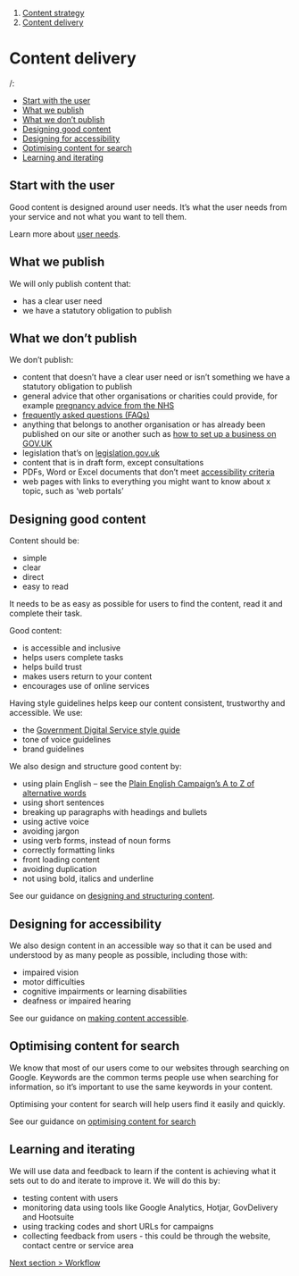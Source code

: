 1. [Content strategy](content-strategy)
2. [Content delivery](#)

# Content delivery

/:
- [Start with the user](#start-with-the-user)
- [What we publish](#what-we-publish)
- [What we don’t publish](#what-we-don-t-publish)
- [Designing good content](#designing-good-content)
- [Designing for accessibility](#designing-for-accessibility)
- [Optimising content for search](#optimising-content-for-search)
- [Learning and iterating](#learning-and-iterating)

## Start with the user
Good content is designed around user needs. It’s what the user needs from your service and not what you want to tell them. 

Learn more about [user needs](/users/user-need).

## What we publish

We will only publish content that:
- has a clear user need
- we have a statutory obligation to publish

## What we don’t publish

We don’t publish:
- content that doesn’t have a clear user need or isn’t something we have a statutory obligation to publish
- general advice that other organisations or charities could provide, for example [pregnancy advice from the NHS](https:/www.nhs.uk/conditions/pregnancy-and-baby/) 
- [frequently asked questions (FAQs)](/content/what-to-do-with-faqs)
- anything that belongs to another organisation or has already been published on our site or another such as [how to set up a business on GOV.UK](https:/www.gov.uk/set-up-business)
- legislation that’s on [legislation.gov.uk](http:/www.legislation.gov.uk/)
- content that is in draft form, except consultations
- PDFs, Word or Excel documents that don’t meet [accessibility criteria](/accessibility/overview)
- web pages with links to everything you might want to know about x topic, such as ‘web portals’

## Designing good content

Content should be: 
- simple 
- clear 
- direct 
- easy to read 

It needs to be as easy as possible for users to find the content, read it and complete their task. 

Good content: 
- is accessible and inclusive
- helps users complete tasks 
- helps build trust  
- makes users return to your content 
- encourages use of online services

Having style guidelines helps keep our content consistent, trustworthy and accessible. We use:
- the [Government Digital Service style guide](https:/www.gov.uk/guidance/style-guide/a-to-z-of-gov-uk-style)
- tone of voice guidelines
- brand guidelines 

We also design and structure good content by:
- using plain English – see the [Plain English Campaign’s A to Z of alternative words](http:/www.plainenglish.co.uk/the-a-z-of-alternative-words.html)
- using short sentences
- breaking up paragraphs with headings and bullets
- using active voice
- avoiding jargon
- using verb forms, instead of noun forms
- correctly formatting links
- front loading content
- avoiding duplication  
- not using bold, italics and underline

See our guidance on [designing and structuring content](/content/designing-content).

## Designing for accessibility

We also design content in an accessible way so that it can be used and understood by as many people as possible, including those with:
- impaired vision
- motor difficulties
- cognitive impairments or learning disabilities	
- deafness or impaired hearing

See our guidance on [making content accessible](/accessibility/overview).

## Optimising content for search

We know that most of our users come to our websites through searching on Google. Keywords are the common terms people use when searching for information, so it’s important to use the same keywords in your content.

Optimising your content for search will help users find it easily and quickly.

See our guidance on [optimising content for search](/content/optimise-your-content-for-search) 

## Learning and iterating  

We will use data and feedback to learn if the content is achieving what it sets out to do and iterate to improve it. We will do this by:
- testing content with users
- monitoring data using tools like Google Analytics, Hotjar, GovDelivery and Hootsuite
- using tracking codes and short URLs for campaigns
- collecting feedback from users - this could be through the website, contact centre or service area

[Next section > Workflow](content-strategy-workflow)

